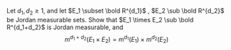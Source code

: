 Let $d_1,d_2 \geq 1$, and let $E_1 \subset \bold R^{d_1}$ , $E_2 \sub \bold R^{d_2}$ be Jordan measurable sets. Show that $E_1 \times E_2 \sub \bold R^{d_1+d_2}$ is Jordan measurable, and $$m^{d_1+d_2} (E_1 \times E_2) = m^{d_1} (E_1)\times m^{d_2} (E_2)$$